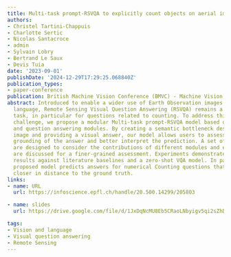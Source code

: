 ```yaml
---
title: Multi-task prompt-RSVQA to explicitly count objects on aerial images
authors:
- Christel Tartini-Chappuis
- Charlotte Sertic
- Nicolas Santacroce
- admin
- Sylvain Lobry
- Bertrand Le Saux
- Devis Tuia
date: '2023-09-01'
publishDate: '2024-12-29T17:29:25.068840Z'
publication_types:
- paper-conference
publication: British Machine Vision Conference (BMVC) - Machine Vision for Earth observation workshop (MVEO)
abstract: Introduced to enable a wider use of Earth Observation images using natural
  language, Remote Sensing Visual Question Answering (RSVQA) remains a challenging
  task, in particular for questions related to counting. To address this specific
  challenge, we propose a modular Multi-task prompt-RSVQA model based on object detection
  and question answering modules. By creating a semantic bottleneck describing the
  image and providing a visual answer, our model allows users to assess the visual
  grounding of the answer and better interpret the prediction. A set of ablation studies
  are designed to consider the contributions of different modules and evaluation metrics
  are discussed for a finer-grained assessment. Experiments demonstrate competitive
  results against literature baselines and a zero-shot VQA model. In particular, our
  proposed model predicts answers for numerical Counting questions that are consistently
  closer in distance to the ground truth.
links:
- name: URL
  url: https://infoscience.epfl.ch/handle/20.500.14299/205803

- name: slides
  url: https://drive.google.com/file/d/1JxDqNcMU8Eb5CRaoLNbyigv5qi2sZhD-/view?usp=drive_link

tags:
- Vision and language
- Visual question answering
- Remote Sensing
---
```


